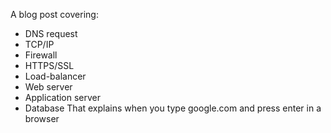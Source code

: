 A blog post covering:
- DNS request
- TCP/IP
- Firewall
- HTTPS/SSL
- Load-balancer
- Web server
- Application server
- Database
 That explains when you type google.com and press enter in a browser
